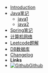 - [Introduction](introduction)
- [Java笔记](java_index)
    - [java1](Java/java1.md)
    - [java2](Java/java2.md)
- [Spring笔记](themes)
- [计算机网络](customization)
- [Leetcode题解](options)
- [DB数据库](markdown)
- [Changelog](changelog)
- **Links**
- [![Github](https://icongram.jgog.in/simple/github.svg?color=808080&size=16)Github](https://github.com/YeSei)